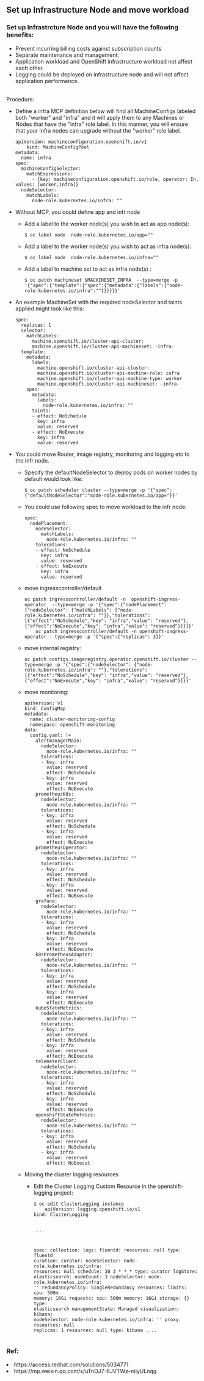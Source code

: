 <h2> Set up Infrastructure Node and move workload</h2>
<h3>Set up Infrastrcture Node and you will have the following benefits:</h3>
  <ul>
    <li>Prevent incurring billing costs against subscription counts</li>
    <li>Separate maintenance and management. </li>
    <li>Application workload and OpenShift infrastructure workload not affect each other.</li>
    <li>Logging could be deployed on infrastructure node and will not affect application performance.</li>
  </ul>
<br>Procedure:
  <ul>
    <li>Define a infra MCP definition below will find all MachineConfigs labeled both "worker" and "infra" and it will apply them to any Machines or Nodes that have the "infra" role label. In this manner, you will ensure that your infra nodes can upgrade without the "worker" role label.</li>
    <pre><code>apiVersion: machineconfiguration.openshift.io/v1
    kind: MachineConfigPool
metadata:
  name: infra
spec:
  machineConfigSelector:
    matchExpressions:
      - {key: machineconfiguration.openshift.io/role, operator: In, values: [worker,infra]}
  nodeSelector:
    matchLabels:
      node-role.kubernetes.io/infra: ""</code></pre>
  <li>Without MCP, you could define app and infr node </li>
    <ul>
      <li>Add a label to the worker node(s) you wish to act as app node(s):</li>
      <pre><code>$ oc label node <node-name> node-role.kubernetes.io/app=""</code></pre>
      <li>Add a label to the worker node(s) you wish to act as infra node(s):</li>
      <pre><code>$ oc label node <node-name> node-role.kubernetes.io/infra=""</code></pre>
      <li>Add a label to machine set to act as infra node(s) :</li>
      <pre><code>$ oc patch machineset $MACHINESET_INFRA  --type=merge -p '{"spec":{"template":{"spec":{"metadata":{"labels":{"node-role.kubernetes.io/infra":""}}}}}}'</code></pre>
    </ul>
  <li>An example MachineSet with the required nodeSelector and taints applied might look like this:</li>
  <pre><code>spec:
  replicas: 1
  selector:
    matchLabels:
      machine.openshift.io/cluster-api-cluster: <infrastructureID> 
      machine.openshift.io/cluster-api-machineset: <infrastructureID>-infra-<zone> 
  template:
    metadata:
      labels:
        machine.openshift.io/cluster-api-cluster: <infrastructureID> 
        machine.openshift.io/cluster-api-machine-role: infra 
        machine.openshift.io/cluster-api-machine-type: worker 
        machine.openshift.io/cluster-api-machineset: <infrastructureID>-infra-<zone> 
    spec:
      metadata:
        labels:
          node-role.kubernetes.io/infra: ""
      taints:
      - effect: NoSchedule
        key: infra
        value: reserved
      - effect: NoExecute
        key: infra
        value: reserved</code></pre>
    
 <li>You could move Router, image registry, monitoring and logging etc to the infr node. </li>
  <ul>
    <li>Specify the defaultNodeSelector to deploy pods on worker nodes by default would look like:</li>
    <pre><code>$ oc patch scheduler cluster --type=merge -p '{"spec":{"defaultNodeSelector":"node-role.kubernetes.io/app="}}'</code></pre>
    <li>You could use following spec to	move workload to the infr node:</li>
	<pre><code>spec:
  nodePlacement:
    nodeSelector:
      matchLabels:
        node-role.kubernetes.io/infra: ""
    tolerations:
    - effect: NoSchedule
      key: infra
      value: reserved
    - effect: NoExecute
      key: infra
      value: reserved</code></pre>
    <li>move ingresscontroller/default</li>
    <pre><code>oc patch ingresscontroller/default -n  openshift-ingress-operator  --type=merge -p '{"spec":{"nodePlacement": {"nodeSelector": {"matchLabels": {"node-role.kubernetes.io/infra": ""}},"tolerations": [{"effect":"NoSchedule","key": "infra","value": "reserved"},{"effect":"NoExecute","key": "infra","value": "reserved"}]}}}'
    oc patch ingresscontroller/default -n openshift-ingress-operator --type=merge -p '{"spec":{"replicas": 3}}'</code></pre>
	  <li>move internal registry:</li>
    <pre><code>oc patch configs.imageregistry.operator.openshift.io/cluster --type=merge -p '{"spec":{"nodeSelector": {"node-role.kubernetes.io/infra": ""},"tolerations": [{"effect":"NoSchedule","key": "infra","value": "reserved"},{"effect":"NoExecute","key": "infra","value": "reserved"}]}}'</code></pre>
	  <li>move monitoring:</li>
    <pre><code>apiVersion: v1
kind: ConfigMap
metadata:
  name: cluster-monitoring-config
  namespace: openshift-monitoring
data:
  config.yaml: |+
    alertmanagerMain:
      nodeSelector:
        node-role.kubernetes.io/infra: ""
      tolerations:
      - key: infra
        value: reserved
        effect: NoSchedule
      - key: infra
        value: reserved
        effect: NoExecute
    prometheusK8s:
      nodeSelector:
        node-role.kubernetes.io/infra: ""
      tolerations:
      - key: infra
        value: reserved
        effect: NoSchedule
      - key: infra
        value: reserved
        effect: NoExecute
    prometheusOperator:
      nodeSelector:
        node-role.kubernetes.io/infra: ""
      tolerations:
      - key: infra
        value: reserved
        effect: NoSchedule
      - key: infra
        value: reserved
        effect: NoExecute
    grafana:
      nodeSelector:
        node-role.kubernetes.io/infra: ""
      tolerations:
      - key: infra
        value: reserved
        effect: NoSchedule
      - key: infra
        value: reserved
        effect: NoExecute
    k8sPrometheusAdapter:
      nodeSelector:
        node-role.kubernetes.io/infra: ""
      tolerations:
      - key: infra
        value: reserved
        effect: NoSchedule
      - key: infra
        value: reserved
        effect: NoExecute
    kubeStateMetrics:
      nodeSelector:
        node-role.kubernetes.io/infra: ""
      tolerations:
      - key: infra
        value: reserved
        effect: NoSchedule
      - key: infra
        value: reserved
        effect: NoExecute
    telemeterClient:
      nodeSelector:
        node-role.kubernetes.io/infra: ""
      tolerations:
      - key: infra
        value: reserved
        effect: NoSchedule
      - key: infra
        value: reserved
        effect: NoExecute
    openshiftStateMetrics:
      nodeSelector:
        node-role.kubernetes.io/infra: ""
      tolerations:
      - key: infra
        value: reserved
        effect: NoSchedule
      - key: infra
        value: reserved
        effect: NoExecut</code></pre>
	<li>Moving the cluster logging resources</li>
	<ul>
	<li>Edit the Cluster Logging Custom Resource in the openshift-logging project:</li>
	<pre><code>$ oc edit ClusterLogging instance
	apiVersion: logging.openshift.io/v1
kind: ClusterLogging

....

spec:
  collection:
    logs:
      fluentd:
        resources: null
      type: fluentd
  curation:
    curator:
      nodeSelector: 
          node-role.kubernetes.io/infra: ''
      resources: null
      schedule: 30 3 * * *
    type: curator
  logStore:
    elasticsearch:
      nodeCount: 3
      nodeSelector: 
          node-role.kubernetes.io/infra: ''
      redundancyPolicy: SingleRedundancy
      resources:
        limits:
          cpu: 500m
          memory: 16Gi
        requests:
          cpu: 500m
          memory: 16Gi
      storage: {}
    type: elasticsearch
  managementState: Managed
  visualization:
    kibana:
      nodeSelector: 
          node-role.kubernetes.io/infra: '' 
      proxy:
        resources: null
      replicas: 1
      resources: null
    type: kibana
....</code></pre>
</ul>
</ul>
</ul>

<h3>Ref:</h3>
 		<li>https://access.redhat.com/solutions/5034771</li>
    <li>https://mp.weixin.qq.com/s/uTnDJ7-6JVTWz-mlyULnqg</li>
